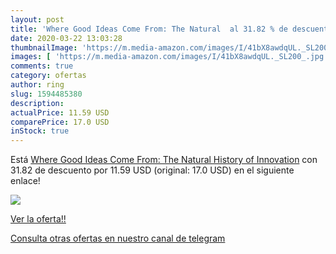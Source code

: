 ```yaml
---
layout: post
title: 'Where Good Ideas Come From: The Natural  al 31.82 % de descuento'
date: 2020-03-22 13:03:28
thumbnailImage: 'https://m.media-amazon.com/images/I/41bX8awdqUL._SL200_.jpg'
images: [ 'https://m.media-amazon.com/images/I/41bX8awdqUL._SL200_.jpg' ]
comments: true
category: ofertas
author: ring
slug: 1594485380
description:
actualPrice: 11.59 USD
comparePrice: 17.0 USD
inStock: true
---
```


Está [Where Good Ideas Come From: The Natural History of Innovation](https://www.amazon.com/dp/1594485380/?tag=redken08-20) con 31.82 de descuento por 11.59 USD (original: 17.0 USD) en el siguiente enlace!

[![](https://m.media-amazon.com/images/I/41bX8awdqUL._SL200_.jpg)](https://www.amazon.com/dp/1594485380/?tag=redken08-20)

[Ver la oferta!!](https://www.amazon.com/dp/1594485380/?tag=redken08-20)

[Consulta otras ofertas en nuestro canal de telegram](https://t.me/s/ofertas25)
